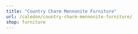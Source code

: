 ```yaml
---
title: "Country Charm Mennonite Furniture"
url: /caledon/country-charm-mennonite-furniture/
shop: furniture
---
```


